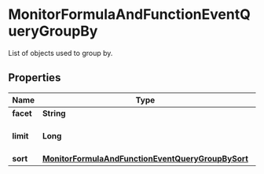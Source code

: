 # MonitorFormulaAndFunctionEventQueryGroupBy

List of objects used to group by.

## Properties

| Name      | Type                                                                                                    | Description                 | Notes      |
| --------- | ------------------------------------------------------------------------------------------------------- | --------------------------- | ---------- |
| **facet** | **String**                                                                                              | Event facet.                |
| **limit** | **Long**                                                                                                | Number of groups to return. | [optional] |
| **sort**  | [**MonitorFormulaAndFunctionEventQueryGroupBySort**](MonitorFormulaAndFunctionEventQueryGroupBySort.md) |                             | [optional] |

